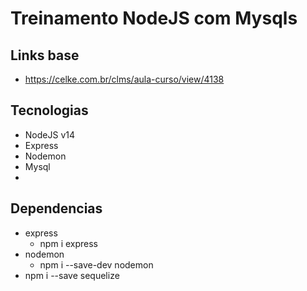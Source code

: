 # Treinamento NodeJS com Mysqls

## Links base
* https://celke.com.br/clms/aula-curso/view/4138

## Tecnologias
* NodeJS v14
* Express
* Nodemon
* Mysql
* 

## Dependencias
* express
    * npm i express
* nodemon
    * npm i --save-dev nodemon
* npm i --save sequelize
